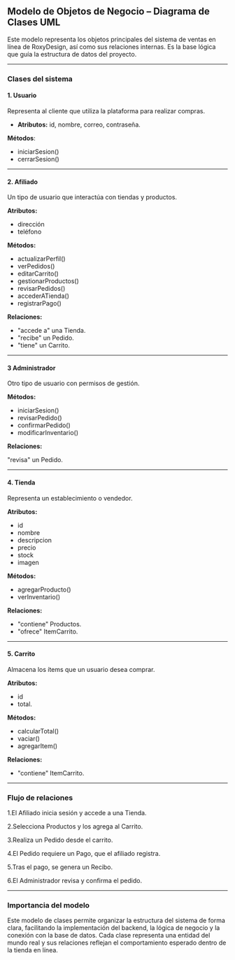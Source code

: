## Modelo de Objetos de Negocio – Diagrama de Clases UML

Este modelo representa los objetos principales del sistema de ventas en línea de RoxyDesign, así como sus relaciones internas. Es la base lógica que guía la estructura de datos del proyecto.

---

### Clases del sistema

#### 1. Usuario
Representa al cliente que utiliza la plataforma para realizar compras.  

- **Atributos:** id, nombre, correo, contraseña.

**Métodos**:
-  iniciarSesion()
-  cerrarSesion()

---

#### 2. Afiliado
Un tipo de usuario que interactúa con tiendas y productos.

**Atributos:**
- dirección
- teléfono

**Métodos:**
- actualizarPerfil()
- verPedidos()
- editarCarrito()
- gestionarProductos()
- revisarPedidos()
- accederATienda()
- registrarPago()

**Relaciones:**

- "accede a" una Tienda.
- "recibe" un Pedido.
- "tiene" un Carrito.

---

#### 3 Administrador
Otro tipo de usuario con permisos de gestión.

**Métodos:** 
- iniciarSesion()
- revisarPedido()
- confirmarPedido()
-  modificarInventario()

**Relaciones:**

"revisa" un Pedido.

---

#### 4. Tienda


Representa un establecimiento o vendedor.

**Atributos:**
- id
- nombre
- descripcion
- precio
- stock
- imagen
  
**Métodos:**

- agregarProducto()
- verInventario()


**Relaciones:**

- "contiene" Productos.
- "ofrece" ItemCarrito.

---

#### 5. Carrito
Almacena los ítems que un usuario desea comprar.

**Atributos:**

- id
- total.

**Métodos:**
- calcularTotal()
- vaciar()
- agregarItem()
  
**Relaciones:**

- "contiene" ItemCarrito.

---

### Flujo de relaciones

1.El Afiliado inicia sesión y accede a una Tienda.

2.Selecciona Productos y los agrega al Carrito.

3.Realiza un Pedido desde el carrito.

4.El Pedido requiere un Pago, que el afiliado registra.

5.Tras el pago, se genera un Recibo.

6.El Administrador revisa y confirma el pedido.

---

### Importancia del modelo

Este modelo de clases permite organizar la estructura del sistema de forma clara, facilitando la implementación del backend, la lógica de negocio y la conexión con la base de datos. Cada clase representa una entidad del mundo real y sus relaciones reflejan el comportamiento esperado dentro de la tienda en línea.
